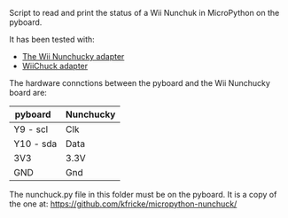 Script to read and print the status of a Wii Nunchuk in MicroPython on 
the pyboard.

It has been tested with:
 * [The Wii Nunchucky adapter](https://www.adafruit.com/product/345)
 * [WiiChuck adapter](https://www.dfrobot.com/product-91.html)

The hardware connctions between the pyboard and the Wii Nunchucky board are:

**pyboard**    | **Nunchucky**
-------------- | ---------
Y9 - scl       | Clk
Y10 - sda      | Data
3V3            | 3.3V
GND            | Gnd

The nunchuck.py file in this folder must be on the pyboard. It is a copy of 
the one at:
  https://github.com/kfricke/micropython-nunchuck/
